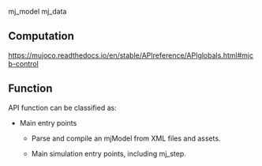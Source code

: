 mj_model
mj_data
## Computation 
https://mujoco.readthedocs.io/en/stable/APIreference/APIglobals.html#mjcb-control

## Function
API function can be classified as:

* Main entry points

    * Parse and compile an mjModel from XML files and assets.

    * Main simulation entry points, including mj_step.



